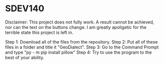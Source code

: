 # SDEV140
Disclaimer: This project does not fully work. A result cannot be achieved, nor can the text on the buttons change. I am greatly apoligetic for the terrible state this project is left in.

Step 1: Download all of the files from the repository.
Step 2: Put all of these files in a folder and title it "GeoDialect".
Step 3: Go to the Command Prompt and type "py - m pip install pillow"
Step 4: Try to use the program to the best of your ability.
